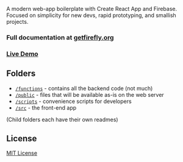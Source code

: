 A modern web-app boilerplate with Create React App and Firebase. Focused on simplicity for new devs, rapid prototyping, and smallish projects.

### **Full documentation at [getfirefly.org](http://getfirefly.org)**

### **[Live Demo](https://demo.getfirefly.org)**

## Folders

- [`/functions`](https://github.com/sampl/firefly/tree/master/functions) - contains all the backend code (not much)
- [`/public`](https://github.com/sampl/firefly/tree/master/public) - files that will be available as-is on the web server
- [`/scripts`](https://github.com/sampl/firefly/tree/master/scripts) - convenience scripts for developers
- [`/src`](https://github.com/sampl/firefly/tree/master/src) - the front-end app

(Child folders each have their own readmes)

## License

[MIT License](https://en.wikipedia.org/wiki/MIT_License)

